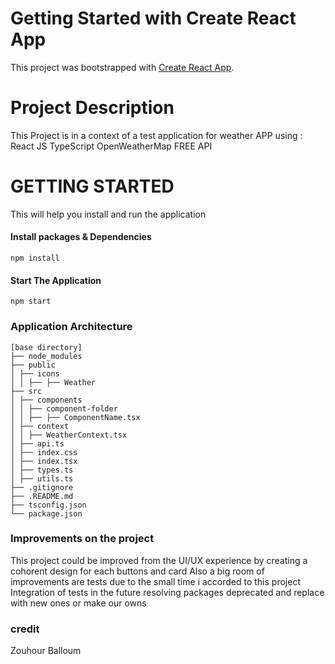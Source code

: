 # Getting Started with Create React App

This project was bootstrapped with [Create React App](https://github.com/facebook/create-react-app).

# Project Description 

This Project is in a context of a test application for weather APP using : 
React JS
TypeScript
OpenWeatherMap FREE API

# GETTING STARTED

This will help you install and run the application

#### Install packages & Dependencies  
```
npm install
```


#### Start The Application
```
npm start
```

### Application Architecture

```
[base directory]
├── node_modules
├── public
│ ├── icons
│ │ ├── ├── Weather
├── src
│ ├── components
│ │ ├── component-folder
│ │ ├── ├── ComponentName.tsx
│ ├── context
│ │ ├── WeatherContext.tsx
│ ├── api.ts
│ ├── index.css
│ ├── index.tsx
│ ├── types.ts
│ ├── utils.ts
├── .gitignore
├── .README.md
├── tsconfig.json
└── package.json
```


### Improvements on the project

This project could be improved from the UI/UX experience by creating a cohorent design for each buttons and card
Also a big room of improvements are tests due to the small time i accorded to this project  
Integration of tests in the future resolving packages deprecated and replace with new ones or make our owns


### credit
Zouhour Balloum 


